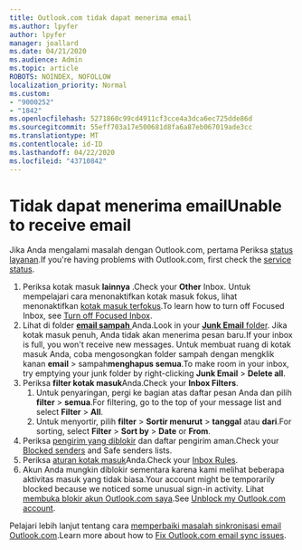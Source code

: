 ```yaml
---
title: Outlook.com tidak dapat menerima email
ms.author: lpyfer
author: lpyfer
manager: joallard
ms.date: 04/21/2020
ms.audience: Admin
ms.topic: article
ROBOTS: NOINDEX, NOFOLLOW
localization_priority: Normal
ms.custom:
- "9000252"
- "1842"
ms.openlocfilehash: 5271860c99cd4911cf3cce4a3dca6ec725dde86d
ms.sourcegitcommit: 55eff703a17e500681d8fa6a87eb067019ade3cc
ms.translationtype: MT
ms.contentlocale: id-ID
ms.lasthandoff: 04/22/2020
ms.locfileid: "43710842"
---
```

# <a name="unable-to-receive-email"></a><span data-ttu-id="08fda-102">Tidak dapat menerima email</span><span class="sxs-lookup"><span data-stu-id="08fda-102">Unable to receive email</span></span>

<span data-ttu-id="08fda-103">Jika Anda mengalami masalah dengan Outlook.com, pertama Periksa [status layanan](https://go.microsoft.com/fwlink/p/?linkid=837482).</span><span class="sxs-lookup"><span data-stu-id="08fda-103">If you're having problems with Outlook.com, first check the [service status](https://go.microsoft.com/fwlink/p/?linkid=837482).</span></span>

1. <span data-ttu-id="08fda-104">Periksa kotak masuk **lainnya** .</span><span class="sxs-lookup"><span data-stu-id="08fda-104">Check your **Other** Inbox.</span></span> <span data-ttu-id="08fda-105">Untuk mempelajari cara menonaktifkan kotak masuk fokus, lihat menonaktifkan [kotak masuk terfokus](https://support.office.com/article/f714d94d-9e63-4217-9ccb-6cb2986aa1b2).</span><span class="sxs-lookup"><span data-stu-id="08fda-105">To learn how to turn off Focused Inbox, see [Turn off Focused Inbox](https://support.office.com/article/f714d94d-9e63-4217-9ccb-6cb2986aa1b2).</span></span> 
2. <span data-ttu-id="08fda-106">Lihat di folder [ **email sampah** ](https://outlook.live.com/mail/junkemail)Anda.</span><span class="sxs-lookup"><span data-stu-id="08fda-106">Look in your [**Junk Email** folder](https://outlook.live.com/mail/junkemail).</span></span> <span data-ttu-id="08fda-107">Jika kotak masuk penuh, Anda tidak akan menerima pesan baru.</span><span class="sxs-lookup"><span data-stu-id="08fda-107">If your inbox is full, you won't receive new messages.</span></span> <span data-ttu-id="08fda-108">Untuk membuat ruang di kotak masuk Anda, coba mengosongkan folder sampah dengan mengklik kanan **email** > sampah**menghapus semua**.</span><span class="sxs-lookup"><span data-stu-id="08fda-108">To make room in your inbox, try emptying your junk folder by right-clicking **Junk Email** > **Delete all**.</span></span>
3. <span data-ttu-id="08fda-109">Periksa **filter kotak masuk**Anda.</span><span class="sxs-lookup"><span data-stu-id="08fda-109">Check your **Inbox Filters**.</span></span> 
    1. <span data-ttu-id="08fda-110">Untuk penyaringan, pergi ke bagian atas daftar pesan Anda dan pilih **filter** > **semua**.</span><span class="sxs-lookup"><span data-stu-id="08fda-110">For filtering, go to the top of your message list and select **Filter** > **All**.</span></span>
    2. <span data-ttu-id="08fda-111">Untuk menyortir, pilih **filter** > **Sortir menurut** > **tanggal** atau **dari**.</span><span class="sxs-lookup"><span data-stu-id="08fda-111">For sorting, select **Filter** > **Sort by** > **Date** or **From**.</span></span>
4. <span data-ttu-id="08fda-112">Periksa [pengirim yang diblokir](https://outlook.live.com/mail/options/mail/junkEmail) dan daftar pengirim aman.</span><span class="sxs-lookup"><span data-stu-id="08fda-112">Check your [Blocked senders](https://outlook.live.com/mail/options/mail/junkEmail) and Safe senders lists.</span></span>
5. <span data-ttu-id="08fda-113">Periksa [aturan kotak masuk](https://outlook.live.com/mail/options/mail/rules)Anda.</span><span class="sxs-lookup"><span data-stu-id="08fda-113">Check your [Inbox Rules](https://outlook.live.com/mail/options/mail/rules).</span></span>
6. <span data-ttu-id="08fda-114">Akun Anda mungkin diblokir sementara karena kami melihat beberapa aktivitas masuk yang tidak biasa.</span><span class="sxs-lookup"><span data-stu-id="08fda-114">Your account might be temporarily blocked because we noticed some unusual sign-in activity.</span></span> <span data-ttu-id="08fda-115">Lihat [membuka blokir akun Outlook.com saya](https://support.office.com/article/f4ad2701-d166-4d8b-8a6a-9af2a1f8a4c4).</span><span class="sxs-lookup"><span data-stu-id="08fda-115">See [Unblock my Outlook.com account](https://support.office.com/article/f4ad2701-d166-4d8b-8a6a-9af2a1f8a4c4).</span></span>

<span data-ttu-id="08fda-116">Pelajari lebih lanjut tentang cara [memperbaiki masalah sinkronisasi email Outlook.com](https://support.office.com/article/d39e3341-8d79-4bf1-b3c7-ded602233642).</span><span class="sxs-lookup"><span data-stu-id="08fda-116">Learn more about how to [Fix Outlook.com email sync issues](https://support.office.com/article/d39e3341-8d79-4bf1-b3c7-ded602233642).</span></span>